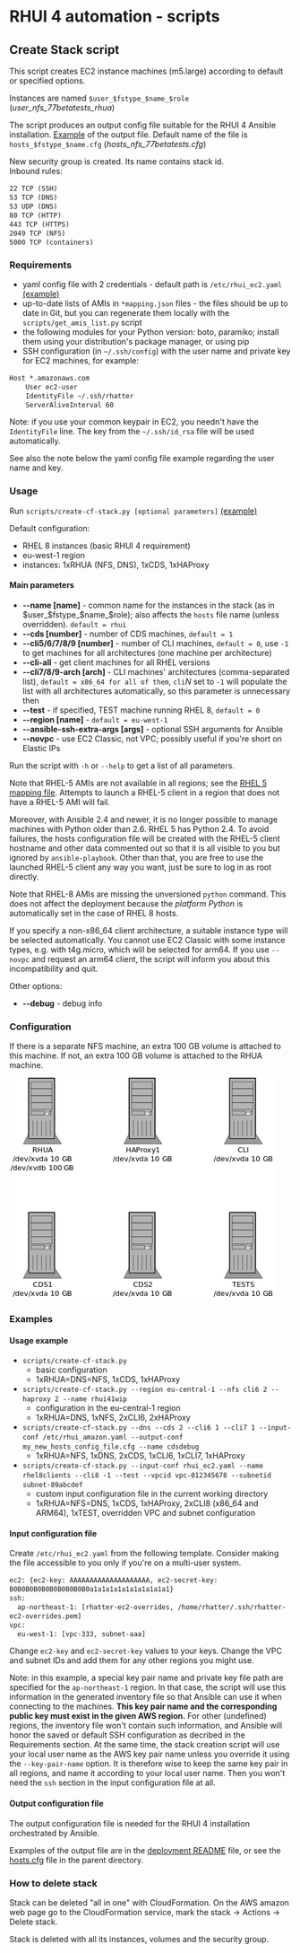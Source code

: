 # RHUI 4 automation - scripts

## Create Stack script

This script creates EC2 instance machines (m5.large) according to default or specified options.

Instances are named `$user_$fstype_$name_$role` (*user_nfs_77betatests_rhua*)

The script produces an output config file suitable for the RHUI 4 Ansible installation. [Example](#output-configuration-file) of the output file. Default
name of the file is `hosts_$fstype_$name.cfg` (*hosts_nfs_77betatests.cfg*)

New security group is created. Its name contains stack id. <br />
Inbound rules:

  ```
  22 TCP (SSH)
  53 TCP (DNS)
  53 UDP (DNS)
  80 TCP (HTTP)
  443 TCP (HTTPS)
  2049 TCP (NFS)
  5000 TCP (containers)
```

### Requirements

* yaml config file with 2 credentials - default path is `/etc/rhui_ec2.yaml` [(example)](#input-configuration-file)
* up-to-date lists of AMIs in `*mapping.json` files - the files should be up to date in Git, but you can regenerate them locally with the `scripts/get_amis_list.py` script
* the following modules for your Python version: boto, paramiko; install them using your distribution's package manager, or using pip
* SSH configuration (in `~/.ssh/config`) with the user name and private key for EC2 machines, for example:

```
Host *.amazonaws.com
    User ec2-user
    IdentityFile ~/.ssh/rhatter
    ServerAliveInterval 60
```

Note: if you use your common keypair in EC2, you needn't have the `IdentityFile` line.
The key from the `~/.ssh/id_rsa` file will be used automatically.

See also the note below the yaml config file example regarding the user name and key.

### Usage

Run `scripts/create-cf-stack.py [optional parameters]` [(example)](#usage-example)

Default configuration: 
  * RHEL 8 instances (basic RHUI 4 requirement)
  * eu-west-1 region
  * instances: 1xRHUA (NFS, DNS), 1xCDS, 1xHAProxy

#### Main parameters

  * **--name [name]** - common name for the instances in the stack (as in $user_$fstype_$name_$role); also affects the `hosts` file name (unless overridden). `default = rhui`
  * **--cds [number]** - number of CDS machines, `default = 1`
  * **--cli5/6/7/8/9 [number]** - number of CLI machines, `default = 0`, use `-1` to get machines for all architectures (one machine per architecture)
  * **--cli-all** - get client machines for all RHEL versions
  * **--cli7/8/9-arch [arch]** - CLI machines' architectures (comma-separated list), `default = x86_64 for all of them`, `cli`_N_ set to `-1` will populate the list with all architectures automatically, so this parameter is unnecessary then
  * **--test** - if specified, TEST machine running RHEL 8, `default = 0`
  * **--region [name]** - `default = eu-west-1`
  * **--ansible-ssh-extra-args [args]** - optional SSH arguments for Ansible
  * **--novpc** - use EC2 Classic, not VPC; possibly useful if you're short on Elastic IPs

Run the script with `-h` or `--help` to get a list of all parameters.

Note that RHEL-5 AMIs are not available in all regions;
see the [RHEL 5 mapping file](RHEL5mapping.json).
Attempts to launch a RHEL-5 client in a region that does not have a RHEL-5 AMI will fail.

Moreover, with Ansible 2.4 and newer, it is no longer possible to manage machines with Python older
than 2.6. RHEL 5 has Python 2.4. To avoid failures, the hosts configuration file will be created
with the RHEL-5 client hostname and other data commented out so that it is all visible to you but
ignored by `ansible-playbook`. Other than that, you are free to use the launched RHEL-5 client any
way you want, just be sure to log in as root directly.

Note that RHEL-8 AMIs are missing the unversioned `python` command. This does not affect
the deployment because the _platform Python_ is automatically set in the case of RHEL 8 hosts.

If you specify a non-x86\_64 client architecture, a suitable instance type will be selected
automatically. You cannot use EC2 Classic with some instance types,
e.g. with t4g.micro, which will be selected for arm64. If you use `--novpc` and request an arm64
client, the script will inform you about this incompatibility and quit.

 
Other options:
  * **--debug** - debug info

### Configuration

If there is a separate NFS machine, an extra 100 GB volume is attached to this machine. If not, an extra 100 GB volume is attached to the RHUA machine.

![NFS setup](img/rhui-storage-nfs.png)

### Examples

#### Usage example

* `scripts/create-cf-stack.py`
  * basic configuration
  * 1xRHUA=DNS=NFS, 1xCDS, 1xHAProxy
* `scripts/create-cf-stack.py --region eu-central-1 --nfs cli6 2 --haproxy 2 --name rhui41wip`
  * configuration in the eu-central-1 region
  * 1xRHUA=DNS, 1xNFS, 2xCLI6, 2xHAProxy
* `scripts/create-cf-stack.py --dns --cds 2 --cli6 1 --cli7 1 --input-conf /etc/rhui_amazon.yaml --output-conf my_new_hosts_config_file.cfg --name cdsdebug`
  * 1xRHUA=NFS, 1xDNS, 2xCDS, 1xCLI6, 1xCLI7, 1xHAProxy
* `scripts/create-cf-stack.py --input-conf rhui_ec2.yaml --name rhel8clients --cli8 -1 --test --vpcid vpc-012345678 --subnetid subnet-89abcdef`
  * custom input configuration file in the current working directory
  * 1xRHUA=NFS=DNS, 1xCDS, 1xHAProxy, 2xCLI8 (x86_64 and ARM64), 1xTEST, overridden VPC and subnet configuration

#### Input configuration file

Create `/etc/rhui_ec2.yaml` from the following template. Consider making the file accessible to you only if you're on a multi-user system.

```
ec2: {ec2-key: AAAAAAAAAAAAAAAAAAAA, ec2-secret-key: B0B0B0B0B0B0B0B0B0B0a1a1a1a1a1a1a1a1a1a1}
ssh:
  ap-northeast-1: [rhatter-ec2-overrides, /home/rhatter/.ssh/rhatter-ec2-overrides.pem]
vpc:
  eu-west-1: [vpc-333, subnet-aaa]

```

Change `ec2-key` and `ec2-secret-key` values to your keys.
Change the VPC and subnet IDs and add them for any other regions you might use.

Note: in this example, a special key pair name and private key file path are specified
for the `ap-northeast-1` region. In that case, the script will use this information
in the generated inventory file so that Ansible can use it when connecting to the machines.
**This key pair name and the corresponding public key must exist in the given AWS region.**
For other (undefined) regions, the inventory file won't contain such information, and Ansible
will honor the saved or default SSH configuration as decribed in the Requirements section.
At the same time, the stack creation script will use your local user name as the AWS key pair
name unless you override it using the `--key-pair-name` option.
It is therefore wise to keep the same key pair in all regions, and name it according to your
local user name. Then you won't need the `ssh` section in the input configuration file at all.

#### Output configuration file

The output configuration file is needed for the RHUI 4 installation orchestrated by Ansible.

Examples of the output file are in the [deployment README](../deploy/README.md) file,
or see the [hosts.cfg](../hosts.cfg) file in the parent directory.

### How to delete stack

Stack can be deleted "all in one" with CloudFormation. On the AWS amazon web page go to the CloudFormation service, mark the stack -> Actions -> Delete stack.

Stack is deleted with all its instances, volumes and the security group.
